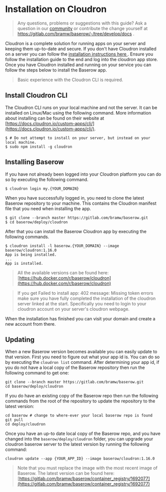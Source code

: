 # Installation on Cloudron

> Any questions, problems or suggestions with this guide? Ask a question in our
> [community](https://community.baserow.io/) or contribute the change yourself at
> https://gitlab.com/bramw/baserow/-/tree/develop/docs .

Cloudron is a complete solution for running apps on your server and keeping them
up-to-date and secure. If you don't have Cloudron installed on a server you can follow
the [installation instructions here ](https://docs.cloudron.io/installation/). Ensure
you follow the installation guide to the end and log into the cloudron app store. Once
you have Cloudron installed and running on your service you can follow the steps below
to install the Baserow app.

> Basic experience with the Cloudron CLI is required.

## Install Cloudron CLI

The Cloudron CLI runs on your local machine and not the server. It can be installed on
Linux/Mac using the following command. More information about installing can be found on
their website at
[https://docs.cloudron.io/custom-apps/cli/](https://docs.cloudron.io/custom-apps/cli/).

```
$ # Do not attempt to install on your server, but instead on your local machine.
$ sudo npm install -g cloudron
```

## Installing Baserow

If you have not already been logged into your Cloudron platform you can do so by
executing the following command.

```
$ cloudron login my.{YOUR_DOMAIN}
```

When you have successfully logged in, you need to clone the latest Baserow repository to
your machine. This contains the Cloudron manifest file that you need when installing the
app.

```
$ git clone --branch master https://gitlab.com/bramw/baserow.git
$ cd baserow/deploy/cloudron
```

After that you can install the Baserow Cloudron app by executing the following commands.

```
$ cloudron install -l baserow.{YOUR_DOMAIN} --image baserow/cloudron:1.16.0
App is being installed.
...
App is installed.
```

> All the available versions can be found here:
> [https://hub.docker.com/r/baserow/cloudron](https://hub.docker.com/r/baserow/cloudron)

> If you get Failed to install app: 402 message: Missing token errors make sure you
> have fully completed the installation of the cloudron server linked at the start.
> Specifically you need to login to your cloudron account on your server's cloudron
> webpage.

When the installation has finished you can visit your domain and create a new account
from there.

## Updating

When a new Baserow version becomes available you can easily update to that version.
First you need to figure out what your app id is. You can do so by executing the
`cloudron list` command. After determining your app id, if you do not have a local
copy of the Baserow repository then run the following command to get one:

```
git clone --branch master https://gitlab.com/bramw/baserow.git
cd baserow/deploy/cloudron
```

If you do have an existing copy of the Baserow repo then run the following commands
from the root of the repository to update the repository to the latest version:

```
cd baserow # change to where-ever your local baserow repo is found
git pull
cd deploy/cloudron
```

Once you have an up-to date local copy of the Baserow repo, and you have changed into 
the `baserow/deploy/cloudron` folder, you can upgrade your cloudron baserow server to 
the latest version by running the following command:

```
cloudron update --app {YOUR_APP_ID} --image baserow/cloudron:1.16.0
```

> Note that you must replace the image with the most recent image of Baserow. The
> latest version can be found here:
> [https://gitlab.com/bramw/baserow/container_registry/1692077](https://gitlab.com/bramw/baserow/container_registry/1692077)

